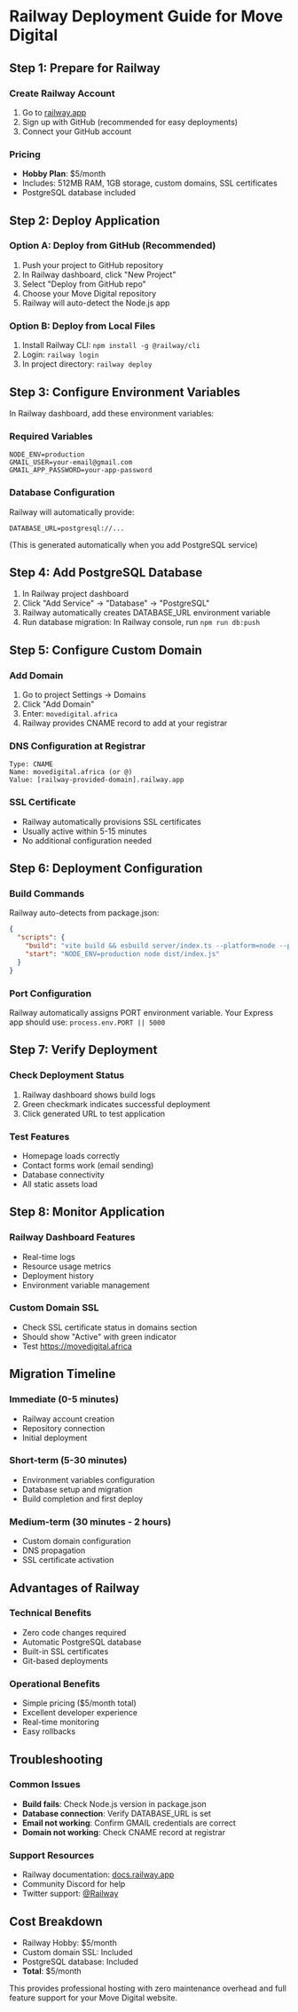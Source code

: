 # Railway Deployment Guide for Move Digital

## Step 1: Prepare for Railway

### Create Railway Account
1. Go to [railway.app](https://railway.app)
2. Sign up with GitHub (recommended for easy deployments)
3. Connect your GitHub account

### Pricing
- **Hobby Plan**: $5/month
- Includes: 512MB RAM, 1GB storage, custom domains, SSL certificates
- PostgreSQL database included

## Step 2: Deploy Application

### Option A: Deploy from GitHub (Recommended)
1. Push your project to GitHub repository
2. In Railway dashboard, click "New Project"
3. Select "Deploy from GitHub repo"
4. Choose your Move Digital repository
5. Railway will auto-detect the Node.js app

### Option B: Deploy from Local Files
1. Install Railway CLI: `npm install -g @railway/cli`
2. Login: `railway login`
3. In project directory: `railway deploy`

## Step 3: Configure Environment Variables

In Railway dashboard, add these environment variables:

### Required Variables
```
NODE_ENV=production
GMAIL_USER=your-email@gmail.com
GMAIL_APP_PASSWORD=your-app-password
```

### Database Configuration
Railway will automatically provide:
```
DATABASE_URL=postgresql://...
```
(This is generated automatically when you add PostgreSQL service)

## Step 4: Add PostgreSQL Database

1. In Railway project dashboard
2. Click "Add Service" → "Database" → "PostgreSQL"
3. Railway automatically creates DATABASE_URL environment variable
4. Run database migration: In Railway console, run `npm run db:push`

## Step 5: Configure Custom Domain

### Add Domain
1. Go to project Settings → Domains
2. Click "Add Domain"
3. Enter: `movedigital.africa`
4. Railway provides CNAME record to add at your registrar

### DNS Configuration at Registrar
```
Type: CNAME
Name: movedigital.africa (or @)
Value: [railway-provided-domain].railway.app
```

### SSL Certificate
- Railway automatically provisions SSL certificates
- Usually active within 5-15 minutes
- No additional configuration needed

## Step 6: Deployment Configuration

### Build Commands
Railway auto-detects from package.json:
```json
{
  "scripts": {
    "build": "vite build && esbuild server/index.ts --platform=node --packages=external --bundle --format=esm --outdir=dist",
    "start": "NODE_ENV=production node dist/index.js"
  }
}
```

### Port Configuration
Railway automatically assigns PORT environment variable.
Your Express app should use: `process.env.PORT || 5000`

## Step 7: Verify Deployment

### Check Deployment Status
1. Railway dashboard shows build logs
2. Green checkmark indicates successful deployment
3. Click generated URL to test application

### Test Features
- Homepage loads correctly
- Contact forms work (email sending)
- Database connectivity
- All static assets load

## Step 8: Monitor Application

### Railway Dashboard Features
- Real-time logs
- Resource usage metrics
- Deployment history
- Environment variable management

### Custom Domain SSL
- Check SSL certificate status in domains section
- Should show "Active" with green indicator
- Test https://movedigital.africa

## Migration Timeline

### Immediate (0-5 minutes)
- Railway account creation
- Repository connection
- Initial deployment

### Short-term (5-30 minutes)
- Environment variables configuration
- Database setup and migration
- Build completion and first deploy

### Medium-term (30 minutes - 2 hours)
- Custom domain configuration
- DNS propagation
- SSL certificate activation

## Advantages of Railway

### Technical Benefits
- Zero code changes required
- Automatic PostgreSQL database
- Built-in SSL certificates
- Git-based deployments

### Operational Benefits
- Simple pricing ($5/month total)
- Excellent developer experience
- Real-time monitoring
- Easy rollbacks

## Troubleshooting

### Common Issues
- **Build fails**: Check Node.js version in package.json
- **Database connection**: Verify DATABASE_URL is set
- **Email not working**: Confirm GMAIL credentials are correct
- **Domain not working**: Check CNAME record at registrar

### Support Resources
- Railway documentation: [docs.railway.app](https://docs.railway.app)
- Community Discord for help
- Twitter support: [@Railway](https://twitter.com/Railway)

## Cost Breakdown
- Railway Hobby: $5/month
- Custom domain SSL: Included
- PostgreSQL database: Included
- **Total**: $5/month

This provides professional hosting with zero maintenance overhead and full feature support for your Move Digital website.